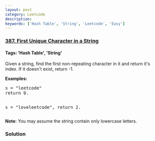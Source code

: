 ```yaml
---
layout: post
category: Leetcode
description: 
keywords: ['Hash Table', 'String', 'Leetcode', 'Easy']
---
```

### [387. First Unique Character in a String](https://leetcode.com/problems/first-unique-character-in-a-string)

#### Tags: 'Hash Table', 'String'

<div class="content__u3I1 question-content__JfgR"><div><p>
Given a string, find the first non-repeating character in it and return it's index. If it doesn't exist, return -1.
</p>
<p><b>Examples:</b>
</p><pre>s = "leetcode"
return 0.

s = "loveleetcode",
return 2.
</pre>
<p></p>
<p>
<b>Note:</b> You may assume the string contain only lowercase letters.
</p></div></div>

### Solution
